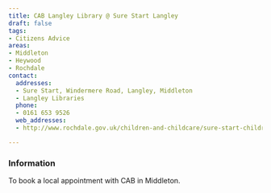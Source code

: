 ```yaml
---
title: CAB Langley Library @ Sure Start Langley
draft: false
tags:
- Citizens Advice
areas:
- Middleton
- Heywood
- Rochdale
contact:
  addresses:
  - Sure Start, Windermere Road, Langley, Middleton
  - Langley Libraries
  phone:
  - 0161 653 9526
  web_addresses:
  - http://www.rochdale.gov.uk/children-and-childcare/sure-start-childrens-centres/pages/langley-sure-start-centre.aspx

---
```


### Information
To book a local appointment with CAB in Middleton.

